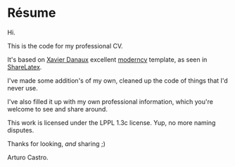 Résume
===

Hi.

This is the code for my professional CV.

It's based on [Xavier Danaux](ctan.org/author/danaux) excellent [moderncv](ctan.org/pkg/moderncv) template, as seen in [ShareLatex](sharelatex.com).

I've made some addition's of my own, cleaned up the code of things that I'd never use.

I've also filled it up with my own professional information, which you're welcome to see and share around.

This work is licensed under the LPPL 1.3c license. Yup, no more naming disputes.

Thanks for looking, _and_ sharing ;)

Arturo Castro.
